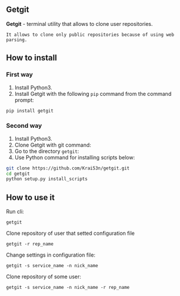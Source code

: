 ## Getgit

**Getgit** - terminal utility that allows to clone user repositories.

`It allows to clone only public repositories because of using web parsing.`


## How to install

### First way

1. Install Python3.
2. Install Getgit with the following `pip` command from the command prompt:

```sh
pip install getgit
```

### Second way

1. Install Python3.
2. Clone Getgit with git command:
3. Go to the directory `getgit`:
4. Use Python command for installing scripts below:

```sh
git clone https://github.com/Krai53n/getgit.git
cd getgit
python setup.py install_scripts
```


## How to use it

Run cli:
```
getgit
```

Clone repository of user that setted configuration file
```
getgit -r rep_name
```

Change settings in configuration file:
```
getgit -s service_name -n nick_name
```

Clone repository of some user:
```
getgit -s service_name -n nick_name -r rep_name
```

